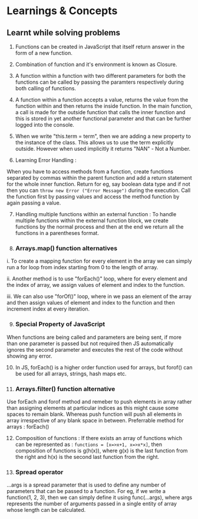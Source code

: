 # Learnings & Concepts 
## Learnt while solving problems

1. Functions can be created in JavaScript that itself return answer in the form of a new function. 

2. Combination of function and it's environment is known as Closure.

3. A function within a function with two different parameters for both the functions can be called by passing the paramters respectively during both calling of functions.

4. A function within a function accepts a value, returns the value from the function within and then returns the inside function. In the main function, a call is made for the outside function that calls the inner function and this is stored in yet another functional parameter and that can be further logged into the console.

5. When we write "this.term = term", then we are adding a new property to the instance of the class. This allows us to use the term explicitly outside. However when used implicitly it returns "NAN" - Not a Number.

6. Learning Error Handling : 

When you have to access methods from a function, create functions separated by commas within the parent function and add a return statement for the whole inner function. Return for eg, say boolean data type and if not then you can `throw new Error ("Error Message")` during the execution. Call the function first by passing values and access the method function by again passing a value.

7. Handling multiple functions within an external function : To handle multiple functions within the external function block, we create functions by the normal process and then at the end we return all the functions in a parentheses format. 

8. ### Arrays.map() function alternatives

i. To create a mapping function for every element in the array we can simply run a for loop from index starting from 0 to the length of array.

ii. Another method is to use "forEach()" loop, where for every element and the index of array, we assign values of element and index to the function. 

iii. We can also use "forOf()" loop, where in we pass an element of the array and then assign values of element and index to the function and then increment index at every iteration. 

9. ### Special Property of JavaScript
When functions are being called and parameters are being sent, if more than one parameter is passed but not required then JS automatically ignores the second parameter and executes the rest of the code without showing any error.

10. In JS, forEach() is a higher order function used for arrays, but forof() can be used for all arrays, strings, hash maps etc. 

11. ### Arrays.filter() function alternative

Use forEach and forof method and remeber to push elements in array rather than assigning elements at particular indices as this might cause some spaces to remain blank. Whereas push function will push all elements in array irrespective of any blank space in between. Preferrable method for arrays : forEach()

12. Composition of functions : If there exists an array of functions which can be represented as : 
`functions = [x=>x+1, x=>x*x]`, then composition of functions is g(h(x)), where g(x) is the last function from the right and h(x) is the second last function from the right.

13. ### Spread operator 
...args is a spread parameter that is used to define any number of parameters that can be passed to a function. For eg, if we write a function(1, 2, 3), then we can simply define it using func(...args), where args represents the number of arguments passed in a single entity of array whose length can be calculated.